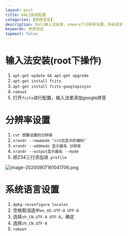 ```yaml
---
layout: post
title: KALI安装配置
categories: [网络安全]
description: Kali输入法安装，vmware下分辨率设置，系统语言
keywords: 渗透测试
topmost: false
---
```


# 输入法安装(root下操作)

1. `apt-get update && apt-get upgrade`
2. `apt-get install fcitx`
3. `apt-get install fcitx-googlepinyin`
4. `reboot`
5. 打开`fcitx`进行配置，输入法里添加google拼音

# 分辨率设置

1. `cvt 想要设置的分辨率`
2. `xrandr --newmode "cvt后显示的编码"`
3. `xrandr --addmode 显示器名 分辨率`
4. `xrandr --output显示器名 --mode`
5. 把234三行添加进`.profile`

![image-20200907161041706.png](https://i.loli.net/2020/09/07/ljRW4tuA7mYodfx.png)

# 系统语言设置

1. `dpkg-reconfigure locales`
2. 空格取消选中`en_US.UTF-8 UTF-8`
3. 选择`zh_CN.UTF-8 UTF-8`，确定
4. 选择`zh_CN.UTF-8`
5. `reboot`